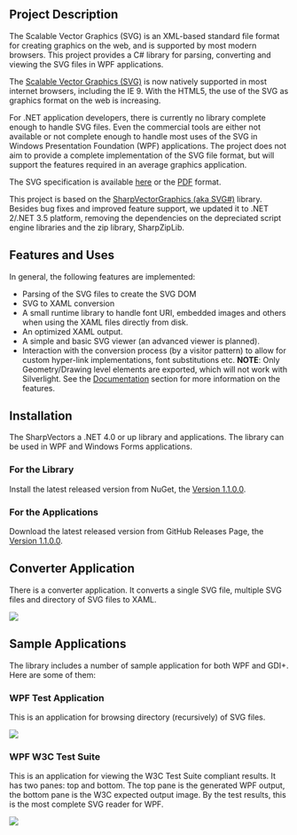 ## Project Description
The Scalable Vector Graphics (SVG) is an XML-based standard file format for creating graphics on the web, and is supported by most modern browsers.
This project provides a C# library for parsing, converting and viewing the SVG files in WPF applications.

The [Scalable Vector Graphics (SVG)](http://en.wikipedia.org/wiki/Scalable_Vector_Graphics) is now natively supported in most internet browsers, including the IE 9. With the HTML5, the use of the SVG as graphics format on the web is increasing. 

For .NET application developers, there is currently no library complete enough to handle SVG files. Even the commercial tools are either not available or not complete enough to handle most uses of the SVG in Windows Presentation Foundation (WPF) applications.
The project does not aim to provide a complete implementation of the SVG file format, but will support the features required in an average graphics application.

The SVG specification is available [here](https://www.w3.org/TR/SVG11/) or the [PDF](https://www.w3.org/TR/SVG11/REC-SVG11-20110816.pdf) format.

This project is based on the [SharpVectorGraphics (aka SVG#)](http://sourceforge.net/projects/svgdomcsharp/) library. Besides bug fixes and improved feature support, we updated it to .NET 2/.NET 3.5 platform, removing the dependencies on the depreciated script engine libraries and the zip library, SharpZipLib.

## Features and Uses
In general, the following features are implemented:
* Parsing of the SVG files to create the SVG DOM
* SVG to XAML conversion
* A small runtime library to handle font URI, embedded images and others when using the XAML files directly from disk.
* An optimized XAML output.
* A simple and basic SVG viewer (an advanced viewer is planned).
* Interaction with the conversion process (by a visitor pattern) to allow for custom hyper-link implementations, font substitutions etc.
**NOTE**: Only Geometry/Drawing level elements are exported, which will not work with Silverlight. 
See the [Documentation](Docs/Documentation.md) section for more information on the features.

## Installation
The SharpVectors a .NET 4.0 or up library and applications. The library can be used in WPF and Windows Forms applications.

### For the Library
Install the latest released version from NuGet, the [Version 1.1.0.0](https://www.nuget.org/packages/SharpVectors.Reloaded/). 

### For the Applications
Download the latest released version from GitHub Releases Page, the [Version 1.1.0.0](https://github.com/ElinamLLC/SharpVectors/releases).

## Converter Application
There is a converter application. It converts a single SVG file, multiple SVG files and directory of SVG files to XAML.

![](Docs/Home_SharpVectors.png)

## Sample Applications
The library includes a number of sample application for both WPF and GDI+. Here are some of them:

### WPF Test Application
This is an application for browsing directory (recursively) of SVG files.

![](Docs/Home_WpfTestSvgSample.png)

### WPF W3C Test Suite
This is an application for viewing the W3C Test Suite compliant results. It has two panes: top and bottom. The top pane is the generated WPF output, the bottom pane is the W3C expected output image.
By the test results, this is the most complete SVG reader for WPF.

![](Docs/Home_WpfW3cSvgTestSuite.png)
